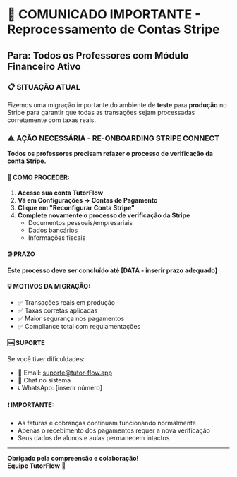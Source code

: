 # 🚨 COMUNICADO IMPORTANTE - Reprocessamento de Contas Stripe

## Para: Todos os Professores com Módulo Financeiro Ativo

### 📋 SITUAÇÃO ATUAL
Fizemos uma migração importante do ambiente de **teste** para **produção** no Stripe para garantir que todas as transações sejam processadas corretamente com taxas reais.

### ⚠️ AÇÃO NECESSÁRIA - RE-ONBOARDING STRIPE CONNECT
**Todos os professores precisam refazer o processo de verificação da conta Stripe.**

#### 🔄 COMO PROCEDER:

1. **Acesse sua conta TutorFlow**
2. **Vá em Configurações → Contas de Pagamento**
3. **Clique em "Reconfigurar Conta Stripe"**
4. **Complete novamente o processo de verificação da Stripe**
   - Documentos pessoais/empresariais
   - Dados bancários
   - Informações fiscais

#### ⏰ PRAZO
**Este processo deve ser concluído até [DATA - inserir prazo adequado]**

#### 💡 MOTIVOS DA MIGRAÇÃO:
- ✅ Transações reais em produção
- ✅ Taxas corretas aplicadas
- ✅ Maior segurança nos pagamentos
- ✅ Compliance total com regulamentações

#### 🆘 SUPORTE
Se você tiver dificuldades:
- 📧 Email: suporte@tutor-flow.app
- 💬 Chat no sistema
- 📞 WhatsApp: [inserir número]

#### ❗ IMPORTANTE:
- As faturas e cobranças continuam funcionando normalmente
- Apenas o recebimento dos pagamentos requer a nova verificação
- Seus dados de alunos e aulas permanecem intactos

---
**Obrigado pela compreensão e colaboração!**  
**Equipe TutorFlow** 🚀